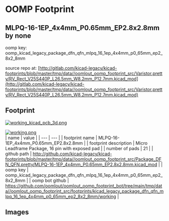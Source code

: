 # OOMP Footprint  
## MLPQ-16-1EP_4x4mm_P0.65mm_EP2.8x2.8mm  by none  
  
oomp key: oomp_kicad_legacy_package_dfn_qfn_mlpq_16_1ep_4x4mm_p0_65mm_ep2_8x2_8mm  
  
source repo at: [http://gitlab.com/kicad-legacy/kicad-footprints/blob/master/tmp/data//oomlout_oomp_footprint_src/Varistor.pretty/RV_Rect_V25S440P_L26.5mm_W8.2mm_P12.7mm.kicad_mod](http://gitlab.com/kicad-legacy/kicad-footprints/blob/master/tmp/data//oomlout_oomp_footprint_src/Varistor.pretty/RV_Rect_V25S440P_L26.5mm_W8.2mm_P12.7mm.kicad_mod)  
## Footprint  
  
[![working_kicad_pcb_3d.png](working_kicad_pcb_3d_600.png)](working_kicad_pcb_3d.png)  
  
[![working.png](working_600.png)](working.png)  
| name | value | 
| --- | --- | 
| footprint name | MLPQ-16-1EP_4x4mm_P0.65mm_EP2.8x2.8mm | 
| footprint description | Micro Leadframe Package, 16 pin with exposed pad | 
| number of pads | 21 | 
| github path | http://github.com/kicad-legacy/kicad-footprints/blob/master/tmp/data//oomlout_oomp_footprint_src/Package_DFN_QFN.pretty/MLPQ-16-1EP_4x4mm_P0.65mm_EP2.8x2.8mm.kicad_mod | 
| oomp key | oomp_kicad_legacy_package_dfn_qfn_mlpq_16_1ep_4x4mm_p0_65mm_ep2_8x2_8mm | 
| oomp bot github | https://github.com/oomlout/oomlout_oomp_footprint_bot/tree/main/tmp/data//oomlout_oomp_footprint_src/footprints/kicad_legacy_package_dfn_qfn_mlpq_16_1ep_4x4mm_p0_65mm_ep2_8x2_8mm/working | 
## Images  
